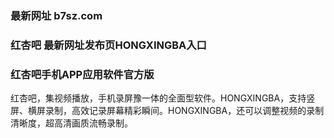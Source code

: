 ### 最新网址 b7sz.com
### 红杏吧 最新网址发布页HONGXINGBA入口
### 红杏吧手机APP应用软件官方版

红杏吧，集视频播放，手机录屏豫一体的全面型软件。HONGXINGBA，支持竖屏、横屏录制，高效记录屏幕精彩瞬间。HONGXINGBA，还可以调整视频的录制清晰度，超高清画质流畅录制。
